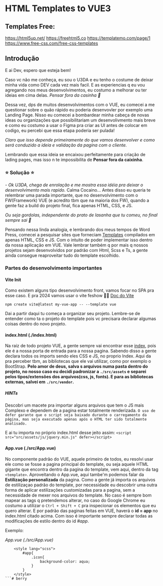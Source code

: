 <h1> HTML Templates to VUE3 </h1>

## Templates Free:
<a hidden id="template"></a>
https://html5up.net/
https://freehtml5.co
https://templatemo.com/page/1
https://www.free-css.com/free-css-templates

## Introdução
E ai Dev, espero que esteja bem!

Caso vc não me conheça, eu sou o U3DA e eu tenho o costume de deixar minha vida como DEV cada vez mais facil. E as experiencias q eu vou agregando nos meus desenvolvimentos, eu costumo a melhorar ou ter ideias em cima delas. *Pensar fora da casinha 🪽*

Dessa vez, dps de muitos desenvolvimentos com o VUE, eu comecei a me questionar sobre o quão rápido eu poderia desenvovler por exemplo uma Landing Page.
Nisso eu comecei a bombardear minha cabeça de novas ideas ou organizações que possibilitariam um desenvolivmento mais breve e como eu costumo a usar o Figma pra criar as UI antes de colocar em codigo, eu percebi que essa etapa poderia ser pulada!

*Claro que isso depende primeiramente do que vamos desenvolver e como será conduzido a ideia e validação da pagina com o cliente.*

Lembrando que essa ideia se encaixou perfeitamente para criação de lading pages, mas isso n te impossibilita de **Pensar fora da caixinha**.

### ⭐ Solução ⭐
*- Ok U3DA, chega de enrolação e me mostra essa idéia pra deixar o desenvolvimento mais rapido.*
Calma Cocaino... Antes disso eu queria te relembrar uma parada importante, que no desenvolvimento com o FW(Framework) VUE (e acredito tbm que na maioria dos FW), quando a gente faz a build do projeto final, fica apenas HTML, CSS, e JS.

*Ou seja gordolas, independente do prato de lasanha que tu comeu, no final sempre sai 💩*

Pensando nessa linda analogia, e lembrando dos meus tempos de Word Press, comecei a pesquisar sites que forneciam [Templates](#templates) compilados em apenas HTML, CSS e JS. Com o intuito de poder implementar isso dentro da nossa aplicação em VUE.
Vale lembrar também q por mais q nossos projetos sejam desenvolvidos por padrão com Html, Scss e Ts, a gente ainda consegue reaproveitar tudo do template escolhido.

### Partes do desenvolvimento importantes

#### Vite Init
Como existem alguns tipo desenvolvimento front, vamos focar no SPA pra esse caso.
E pra 2024 vamos usar o vite feshow 🤘🏽
[Doc do Vite](https://vitejs.dev/guide/)

`npm create vite@latest my-vue-app -- --template vue`

Dai a partir daqui tu começa a organizar seu projeto.
Lembre-se de entender como ta o projeto do template pois vc precisara declarar algumas coisas dentro do novo projeto.

#### index.html (./index.html)
Na raiz de todo projeto VUE, a gente sempre vai encontrar esse [index](./index.html), pois ele é a nossa porta de entrada para a nossa pagina.
Sabendo disso a gente declara todos os imports sendo eles CSS e JS, no proprio Index. Aqui da pra perceber tbm, as bibliotecas que ele vai utilizar, como por exemplo o BootStrap.
**Pelo amor de deus, salva s arquivos numa pasta dentro do projeto, no nosso caso eu decidi padronizar a `./src/assets` e separei pelos tipos/extensões dos arquivos(css, js, fonts). E para as bibliotecas externas, salvei em `./src/vendor`.**

##### HINTs
Descobri um macete pra importar alguns arquivos que tem o JS mais Complexo e dependem de a pagina estar totalmente renderizada.
`O uso de defer garante que o script seja baixado durante o carregamento da página, mas seja executado apenas após o HTML ter sido totalmente analisado.`

E ai tu importa no próprio index.html desse jeito assim: `<script src="src/assets/js/jquery.min.js" defer></script>`

#### App.vue (./src/App.vue)
No componente padrão do VUE, aquele primeiro de todos, eu resolvi usar ele como se fosse a pagina principal do template, ou seja aquele HTML gigante que encontra dentro da pagina do template, vem aqui, dentro da tag `<template>`.
Aproveitando o App.vue, aqui tambe'm podemos falar da **Estilização personalizada** da pagina.
Como a gente já importa os arquivos de estilizaçao padrão do template, por necessidade eu descobrir uma outra forma de aplicar estilizações customizadas para a pagina, sem a necessidade de mexer nos arquivos do template. No caso é sempre bom mapear as tags q pretendemos alterar, no caso do Google Chrome eu costumo a utilizar o `Ctrl + Shift + C` pra inspecionar os elementos que eu quero alterar.
E por padrão das paginas feitas em VUE, haverá o **id = app** no index.html citado acima.
Com isso é importante sempre declarar todas as modificações de estilo dentro do id *#app*.

Exemplo:

*App.vue (./src/App.vue)*
```
    <style lang="scss">
        #app{
            .icon{
                background-color: aqua;
            }
        }
    </style>
```# berry
